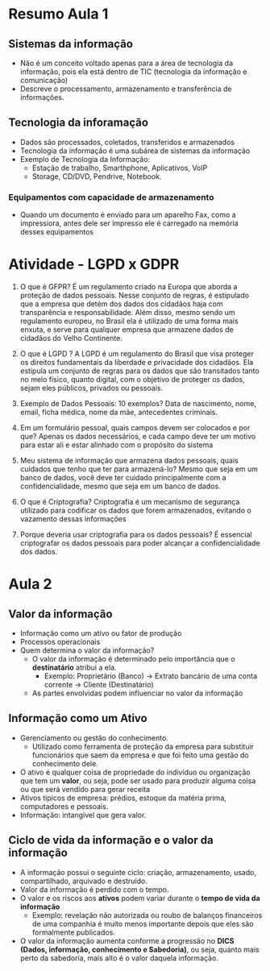 # Resumo Aula 1

## Sistemas da informação

- Não é um conceito voltado apenas para a área de tecnologia da informação, pois ela está dentro de TIC (tecnologia da informação e comunicação)
- Descreve o processamento, armazenamento e transferência de informações.

## Tecnologia da inforamação

- Dados são processados, coletados, transferidos e armazenados
- Tecnologia da informação é uma subárea de sistemas da informação
- Exemplo de Tecnologia da Informação:
    - Estação de trabalho, Smarthphone, Aplicativos, VoIP
    - Storage, CD/DVD, Pendrive, Notebook.

### Equipamentos com capacidade de armazenamento

- Quando um documento é enviado para um aparelho Fax, como a impressiora, antes dele ser impresso ele é carregado na memória desses equipamentos

# Atividade - LGPD x GDPR

1. O que é GFPR? É um regulamento criado na Europa que aborda a proteção de dados pessoais. Nesse conjunto de regras, é estipulado que a empresa que detém dos dados dos cidadãos haja com transparência e responsabilidade. Além disso, mesmo sendo um regulamento europeu, no Brasil ela é utilizado de uma forma mais enxuta, e serve para qualquer empresa que armazene dados de cidadãos do Velho Continente.

2. O que é LGPD ? A LGPD é um regulamento do Brasil que visa proteger os direitos fundamentais da liberdade e privacidade dos cidadãos. Ela estipula um conjunto de regras para os dados que são transitados tanto no meio físico, quanto digital, com o objetivo de proteger os dados, sejam eles públicos, privados ou pessoais. 

3. Exemplo de Dados Pessoais: 10 exemplos? Data de nascimento, nome, email, ficha médica, nome da mãe, antecedentes criminais.

4. Em um formulário pessoal, quais campos devem ser colocados e por que? Apenas os dados necessários, e cada campo deve ter um motivo para estar ali e estar alinhado com o propósito do sistema


5. Meu sistema de informação que armazena dados pessoais, quais cuidados que tenho que ter para armazená-lo? Mesmo que seja em um banco de dados, você deve ter cuidado principalmente com a confidencialidade, mesmo que seja em um banco de dados.

6. O que é Criptografia? Criptografia é um mecanismo de segurança utilizado para codificar os dados que forem armazenados, evitando o vazamento dessas informações

7. Porque deveria usar criptografia para os dados pessoais? É essencial criptografar os dados pessoais para poder alcançar a confidencialidade dos dados.

# Aula 2

## Valor da informação

- Informação como um ativo ou fator de produção
- Processos operacionais
- Quem determina o valor da informação? 
    - O valor da informação é determinado pelo importância que o **destinatário** atribui a ela.
        - Exemplo: Proprietário (Banco) -> Extrato bancário de uma conta corrente -> Cliente (Destinatário)
    - As partes envolvidas podem influenciar no valor da informação

## Informação como um Ativo

- Gerenciamento ou gestão do conhecimento. 
    - Utilizado como ferramenta de proteção da empresa para substituir funcionários que saem da empresa e que foi feito uma gestão do conhecimento dele.
- O ativo é qualquer coisa de propriedade do indivíduo ou organização que tem um **valor**, ou seja, pode ser usado para produzir alguma coisa ou que será vendido para gerar receita
- Ativos típicos de empresa: prédios, estoque da matéria prima, computadores e pessoais.
- Informação: intangível que gera valor.

## Ciclo de vida da informação e o valor da informação

- A informação possui o seguinte ciclo: criação, armazenamento, usado, compartilhado, arquivado e destruído.
- Valor da informação é perdido com o tempo.
- O valor e os riscos aos **ativos** podem variar durante o **tempo de vida da informação** 
    - Exemplo: revelação não autorizada ou roubo de balanços financeiros de uma companhia é muito menos importante depois que eles são formalmente publicados.
- O valor da informação aumenta conforme a progressão no **DICS (Dados, informação, conhecimento e Sabedoria)**, ou seja, quanto mais perto da sabedoria, mais alto é o valor daquela informação.

